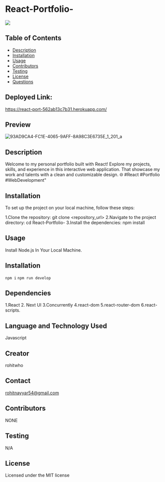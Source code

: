 # React-Portfolio-


 ![](https://img.shields.io/badge/license-MIT-brightgreen) 




 ## Table of Contents

- [Description](#description)
- [Installation](#installation)
- [Usage](#usage)
- [Contributors](#contributors)
- [Testing](#testing)
- [License](#license)
- [Questions](#questions)

 ## Deployed Link:
  https://react-port-562ab13c7b31.herokuapp.com/

## Preview

![93AD9CA4-FC1E-4065-9AFF-8A98C3E6735E_1_201_a](https://github.com/rohitwho/React-Portfolio-/assets/123782523/052ccc2f-9aba-4c27-935f-2edf867fadde)



## Description
Welcome to my personal portfolio built with React! Explore my projects, skills, and experience in this interactive web application.  That showcase my work and talents with a clean and customizable design. 🌐 #React #Portfolio #WebDevelopment"

## Installation
To set up the project on your local machine, follow these steps:

1.Clone the repository: git clone <repository_url>
2.Navigate to the project directory: cd React-Portfolio-
3.Install the dependencies: npm install

## Usage


Install Node.js In Your Local Machine.




## Installation

`npm i`
`npm run develop`

## Dependencies

 1.React
2. Next UI
 3.Concurrently
 4.react-dom
 5.react-router-dom
 6.react-scripts.

## Language and Technology Used

Javascript

## Creator

rohitwho

## Contact

rohitnayyar54@gmail.com

## Contributors

NONE

## Testing

N/A

## License

Licensed under the MIT license
